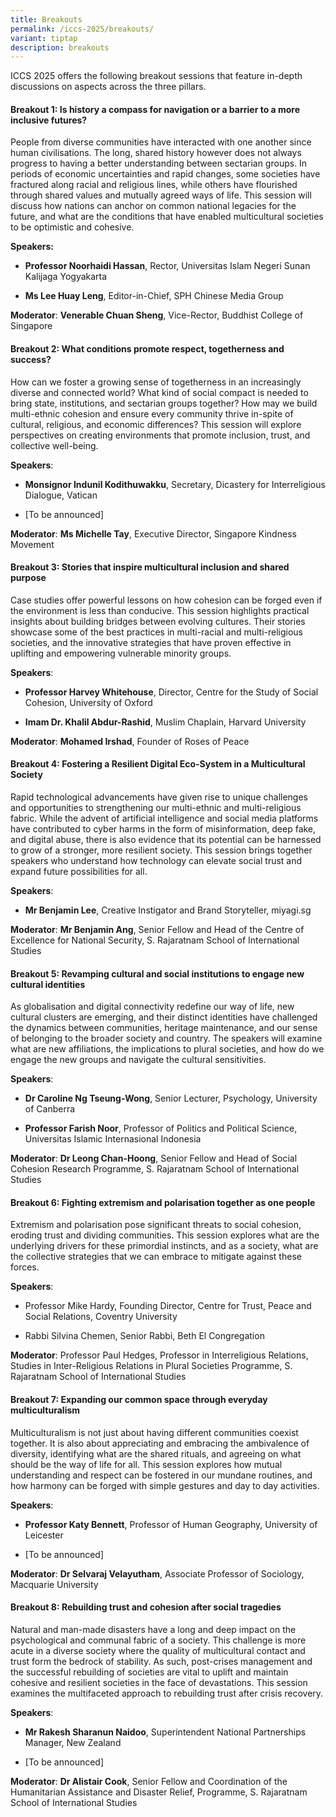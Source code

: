 ```yaml
---
title: Breakouts
permalink: /iccs-2025/breakouts/
variant: tiptap
description: breakouts
---
```

<p>ICCS 2025 offers the following breakout sessions that feature in-depth
discussions on aspects across the three pillars.</p>
<h4><strong>Breakout 1: Is history a compass for navigation or a barrier to a more inclusive futures?</strong></h4>
<p>People from diverse communities have interacted with one another since
human civilisations. The long, shared history however does not always progress
to having a better understanding between sectarian groups. In periods of
economic uncertainties and rapid changes, some societies have fractured
along racial and religious lines, while others have flourished through
shared values and mutually agreed ways of life. This session will discuss
how nations can anchor on common national legacies for the future, and
what are the conditions that have enabled multicultural societies to be
optimistic and cohesive.</p>
<p><strong>Speakers:</strong>
</p>
<ul data-tight="true" class="tight">
<li>
<p><strong>Professor Noorhaidi Hassan</strong>, Rector, Universitas Islam
Negeri Sunan Kalijaga Yogyakarta</p>
</li>
<li>
<p><strong>Ms Lee Huay Leng</strong>, Editor-in-Chief, SPH Chinese Media
Group</p>
</li>
</ul>
<p><strong>Moderator</strong>: <strong>Venerable Chuan Sheng</strong>, Vice-Rector,
Buddhist College of Singapore</p>
<h4><strong>Breakout 2: What conditions promote respect, togetherness and success?</strong></h4>
<p>How can we foster a growing sense of togetherness in an increasingly diverse
and connected world? What kind of social compact is needed to bring state,
institutions, and sectarian groups together? How may we build multi-ethnic
cohesion and ensure every community thrive in-spite of cultural, religious,
and economic differences? This session will explore perspectives on creating
environments that promote inclusion, trust, and collective well-being.</p>
<p><strong>Speakers</strong>:</p>
<ul data-tight="true" class="tight">
<li>
<p><strong>Monsignor Indunil Kodithuwakku</strong>, Secretary, Dicastery
for Interreligious Dialogue, Vatican</p>
</li>
<li>
<p>[To be announced]</p>
</li>
</ul>
<p><strong>Moderator</strong>: <strong>Ms Michelle Tay</strong>, Executive
Director, Singapore Kindness Movement</p>
<h4><strong>Breakout 3: Stories that inspire multicultural inclusion and shared purpose</strong></h4>
<p>Case studies offer powerful lessons on how cohesion can be forged even
if the environment is less than conducive. This session highlights practical
insights about building bridges between evolving cultures. Their stories
showcase some of the best practices in multi-racial and multi-religious
societies, and the innovative strategies that have proven effective in
uplifting and empowering vulnerable minority groups.</p>
<p><strong>Speakers</strong>:</p>
<ul data-tight="true" class="tight">
<li>
<p><strong>Professor Harvey Whitehouse</strong>, Director, Centre for the
Study of Social Cohesion, University of Oxford</p>
</li>
<li>
<p><strong>Imam Dr. Khalil Abdur-Rashid</strong>, Muslim Chaplain, Harvard
University</p>
</li>
</ul>
<p><strong>Moderator</strong>: <strong>Mohamed Irshad</strong>, Founder of
Roses of Peace</p>
<h4><strong>Breakout 4: Fostering a Resilient Digital Eco-System in a Multicultural Society</strong></h4>
<p>Rapid technological advancements have given rise to unique challenges
and opportunities to strengthening our multi-ethnic and multi-religious
fabric. While the advent of artificial intelligence and social media platforms
have contributed to cyber harms in the form of misinformation, deep fake,
and digital abuse, there is also evidence that its potential can be harnessed
to grow of a stronger, more resilient society. This session brings together
speakers who understand how technology can elevate social trust and expand
future possibilities for all.</p>
<p><strong>Speakers</strong>:</p>
<ul data-tight="true" class="tight">
<li>
<p><strong>Mr Benjamin Lee</strong>, Creative Instigator and Brand Storyteller,
<a rel="noopener noreferrer nofollow" target="_blank">miyagi.sg</a>
</p>
</li>
</ul>
<p><strong>Moderator</strong>: <strong>Mr Benjamin Ang</strong>, Senior Fellow
and Head of the Centre of Excellence for National Security, S. Rajaratnam
School of International Studies</p>
<h4><strong>Breakout 5: Revamping cultural and social institutions to engage new cultural identities</strong></h4>
<p>As globalisation and digital connectivity redefine our way of life, new
cultural clusters are emerging, and their distinct identities have challenged
the dynamics between communities, heritage maintenance, and our sense of
belonging to the broader society and country. The speakers will examine
what are new affiliations, the implications to plural societies, and how
do we engage the new groups and navigate the cultural sensitivities.</p>
<p><strong>Speakers</strong>:</p>
<ul data-tight="true" class="tight">
<li>
<p><strong>Dr Caroline Ng Tseung-Wong</strong>, Senior Lecturer, Psychology,
University of Canberra</p>
</li>
<li>
<p><strong>Professor Farish Noor</strong>, Professor of Politics and Political
Science, Universitas Islamic Internasional Indonesia</p>
</li>
</ul>
<p><strong>Moderator</strong>: <strong>Dr Leong Chan-Hoong</strong>, Senior
Fellow and Head of Social Cohesion Research Programme, S. Rajaratnam School
of International Studies</p>
<h4><strong>Breakout 6: Fighting extremism and polarisation together as one people</strong></h4>
<p>Extremism and polarisation pose significant threats to social cohesion,
eroding trust and dividing communities. This session explores what are
the underlying drivers for these primordial instincts, and as a society,
what are the collective strategies that we can embrace to mitigate against
these forces.</p>
<p><strong>Speakers</strong>:</p>
<ul data-tight="true" class="tight">
<li>
<p>Professor Mike Hardy, Founding Director, Centre for Trust, Peace and Social
Relations, Coventry University</p>
</li>
<li>
<p>Rabbi Silvina Chemen, Senior Rabbi, Beth El Congregation</p>
</li>
</ul>
<p><strong>Moderator</strong>: Professor Paul Hedges, Professor in Interreligious
Relations, Studies in Inter-Religious Relations in Plural Societies Programme,
S. Rajaratnam School of International Studies</p>
<h4><strong>Breakout 7: Expanding our common space through everyday multiculturalism</strong></h4>
<p>Multiculturalism is not just about having different communities coexist
together. It is also about appreciating and embracing the ambivalence of
diversity, identifying what are the shared rituals, and agreeing on what
should be the way of life for all. This session explores how mutual understanding
and respect can be fostered in our mundane routines, and how harmony can
be forged with simple gestures and day to day activities.&nbsp;</p>
<p><strong>Speakers</strong>:</p>
<ul data-tight="true" class="tight">
<li>
<p><strong>Professor Katy Bennett</strong>, Professor of Human Geography,
University of Leicester</p>
</li>
<li>
<p>[To be announced]</p>
</li>
</ul>
<p><strong>Moderator</strong>: <strong>Dr Selvaraj Velayutham</strong>, Associate
Professor of Sociology, Macquarie University</p>
<h4><strong>Breakout 8: Rebuilding trust and cohesion after social tragedies</strong></h4>
<p>Natural and man-made disasters have a long and deep impact on the psychological
and communal fabric of a society. This challenge is more acute in a diverse
society where the quality of multicultural contact and trust form the bedrock
of stability. As such, post-crises management and the successful rebuilding
of societies are vital to uplift and maintain cohesive and resilient societies
in the face of devastations. This session examines the multifaceted approach
to rebuilding trust after crisis recovery.</p>
<p><strong>Speakers</strong>:</p>
<ul data-tight="true" class="tight">
<li>
<p><strong>Mr Rakesh Sharanun Naidoo</strong>, Superintendent National Partnerships
Manager, New Zealand</p>
</li>
<li>
<p>[To be announced]</p>
</li>
</ul>
<p><strong>Moderator</strong>: <strong>Dr Alistair Cook</strong>, Senior Fellow
and Coordination of the Humanitarian Assistance and Disaster Relief, Programme,
S. Rajaratnam School of International Studies</p>